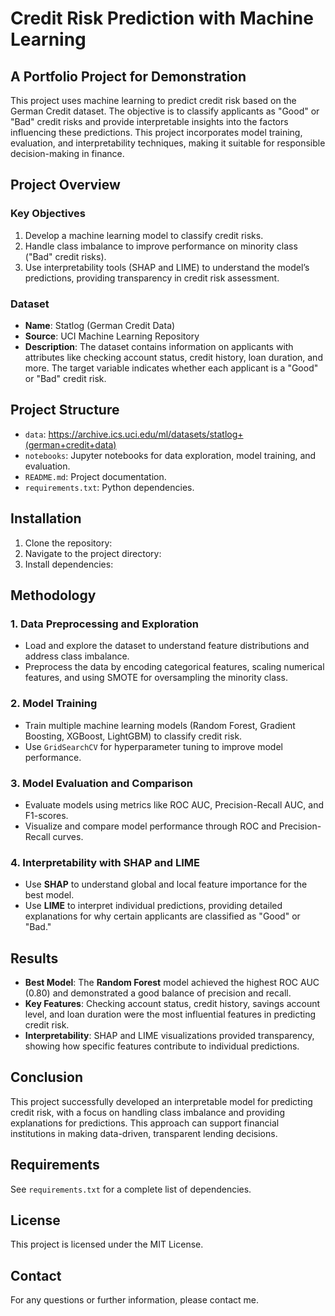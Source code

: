 
# Credit Risk Prediction with Machine Learning
## A Portfolio Project for Demonstration
This project uses machine learning to predict credit risk based on the German Credit dataset. The objective is to classify applicants as "Good" or "Bad" credit risks and provide interpretable insights into the factors influencing these predictions. This project incorporates model training, evaluation, and interpretability techniques, making it suitable for responsible decision-making in finance.

## Project Overview

### Key Objectives
1. Develop a machine learning model to classify credit risks.
2. Handle class imbalance to improve performance on minority class ("Bad" credit risks).
3. Use interpretability tools (SHAP and LIME) to understand the model’s predictions, providing transparency in credit risk assessment.

### Dataset
- **Name**: Statlog (German Credit Data)
- **Source**: UCI Machine Learning Repository
- **Description**: The dataset contains information on applicants with attributes like checking account status, credit history, loan duration, and more. The target variable indicates whether each applicant is a "Good" or "Bad" credit risk.

## Project Structure

- `data`: https://archive.ics.uci.edu/ml/datasets/statlog+(german+credit+data)
- `notebooks`: Jupyter notebooks for data exploration, model training, and evaluation.
- `README.md`: Project documentation.
- `requirements.txt`: Python dependencies.

## Installation

1. Clone the repository:
2. Navigate to the project directory:
3. Install dependencies:

## Methodology
### 1. Data Preprocessing and Exploration
   - Load and explore the dataset to understand feature distributions and address class imbalance.
   - Preprocess the data by encoding categorical features, scaling numerical features, and using SMOTE for oversampling the minority class.

### 2. Model Training
   - Train multiple machine learning models (Random Forest, Gradient Boosting, XGBoost, LightGBM) to classify credit risk.
   - Use `GridSearchCV` for hyperparameter tuning to improve model performance.

### 3. Model Evaluation and Comparison
   - Evaluate models using metrics like ROC AUC, Precision-Recall AUC, and F1-scores.
   - Visualize and compare model performance through ROC and Precision-Recall curves.

### 4. Interpretability with SHAP and LIME
   - Use **SHAP** to understand global and local feature importance for the best model.
   - Use **LIME** to interpret individual predictions, providing detailed explanations for why certain applicants are classified as "Good" or "Bad."

## Results
- **Best Model**: The **Random Forest** model achieved the highest ROC AUC (0.80) and demonstrated a good balance of precision and recall.
- **Key Features**: Checking account status, credit history, savings account level, and loan duration were the most influential features in predicting credit risk.
- **Interpretability**: SHAP and LIME visualizations provided transparency, showing how specific features contribute to individual predictions.

## Conclusion
This project successfully developed an interpretable model for predicting credit risk, with a focus on handling class imbalance and providing explanations for predictions. This approach can support financial institutions in making data-driven, transparent lending decisions.

## Requirements
See `requirements.txt` for a complete list of dependencies.

## License
This project is licensed under the MIT License.

## Contact
For any questions or further information, please contact me.

